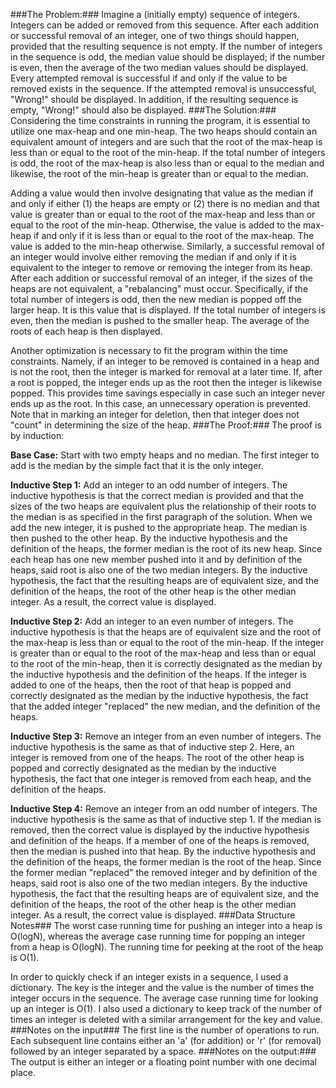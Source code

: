 ###The Problem:###
Imagine a (initially empty) sequence of integers.  Integers can be added or removed from this sequence.  After each addition or successful removal of an integer, one of two things should happen, provided that the resulting sequence is not empty.  If the number of integers in the sequence is odd, the median value should be displayed; if the number is even, then the average of the two median values should be displayed.  Every attempted removal is successful if and only if the value to be removed exists in the sequence.  If the attempted removal is unsuccessful, "Wrong!" should be displayed.  In addition, if the resulting sequence is empty, "Wrong!" should also be displayed.
###The Solution:###
Considering the time constraints in running the program, it is essential to utilize one max-heap and one min-heap.  The two heaps should contain an equivalent amount of integers and are such that the root of the max-heap is less than or equal to the root of the min-heap.  If the total number of integers is odd, the root of the max-heap is also less than or equal to the median and likewise, the root of the min-heap is greater than or equal to the median.

Adding a value would then involve designating that value as the median if and only if either (1) the heaps are empty or (2) there is no median and that value is greater than or equal to the root of the max-heap and less than or equal to the root of the min-heap.  Otherwise, the value is added to the max-heap if and only if it is less than or equal to the root of the max-heap.  The value is added to the min-heap otherwise.  Similarly, a successful removal of an integer would involve either removing the median if and only if it is equivalent to the integer to remove or removing the integer from its heap.  After each addition or successful removal of an integer, if the sizes of the heaps are not equivalent, a "rebalancing" must occur.  Specifically, if the total number of integers is odd, then the new median is popped off the larger heap.  It is this value that is displayed.  If the total number of integers is even, then the median is pushed to the smaller heap.  The average of the roots of each heap is then displayed.

Another optimization is necessary to fit the program within the time constraints.  Namely, if an integer to be removed is contained in a heap and is not the root, then the integer is marked for removal at a later time.  If, after a root is popped, the integer ends up as the root then the integer is likewise popped.  This provides time savings especially in case such an integer never ends up as the root.  In this case, an unnecessary operation is prevented.  Note that in marking an integer for deletion, then that integer does not "count" in determining the size of the heap.
###The Proof:###
The proof is by induction:

**Base Case:**
Start with two empty heaps and no median.  The first integer to add is the median by the simple fact that it is the only integer.

**Inductive Step 1:**
Add an integer to an odd number of integers.  The inductive hypothesis is that the correct median is provided and that the sizes of the two heaps are equivalent plus the relationship of their roots to the median is as specified in the first paragraph of the solution.  When we add the new integer, it is pushed to the appropriate heap.  The median is then pushed to the other heap.  By the inductive hypothesis and the definition of the heaps, the former median is the root of its new heap.  Since each heap has one new member pushed into it and by definition of the heaps, said root is also one of the two median integers.  By the inductive hypothesis, the fact that the resulting heaps are of equivalent size, and the definition of the heaps, the root of the other heap is the other median integer.  As a result, the correct value is displayed.

**Inductive Step 2:**
Add an integer to an even number of integers.  The inductive hypothesis is that the heaps are of equivalent size and the root of the max-heap is less than or equal to the root of the min-heap.  If the integer is greater than or equal to the root of the max-heap and less than or equal to the root of the min-heap, then it is correctly designated as the median by the inductive hypothesis and the definition of the heaps.  If the integer is added to one of the heaps, then the root of that heap is popped and correctly designated as the median by the inductive hypothesis, the fact that the added integer "replaced" the new median, and the definition of the heaps.

**Inductive Step 3:**
Remove an integer from an even number of integers.  The inductive hypothesis is the same as that of inductive step 2.  Here, an integer is removed from one of the heaps.  The root of the other heap is popped and correctly designated as the median by the inductive hypothesis, the fact that one integer is removed from each heap, and the definition of the heaps.

**Inductive Step 4:**
Remove an integer from an odd number of integers.  The inductive hypothesis is the same as that of inductive step 1.  If the median is removed, then the correct value is displayed by the inductive hypothesis and definition of the heaps.  If a member of one of the heaps is removed, then the median is pushed into that heap.  By the inductive hypothesis and the definition of the heaps, the former median is the root of the heap.  Since the former median "replaced" the removed integer and by definition of the heaps, said root is also one of the two median integers.  By the inductive hypothesis, the fact that the resulting heaps are of equivalent size, and the definition of the heaps, the root of the other heap is the other median integer.  As a result, the correct value is displayed.
###Data Structure Notes###
The worst case running time for pushing an integer into a heap is O(logN), whereas the average case running time for popping an integer from a heap is O(logN).  The running time for peeking at the root of the heap is O(1).

In order to quickly check if an integer exists in a sequence, I used a dictionary.  The key is the integer and the value is the number of times the integer occurs in the sequence.  The average case running time for looking up an integer is O(1).  I also used a dictionary to keep track of the number of times an integer is deleted with a similar arrangement for the key and value.
###Notes on the input###
The first line is the number of operations to run.  Each subsequent line contains either an 'a' (for addition) or 'r' (for removal) followed by an integer separated by a space.
###Notes on the output:###
The output is either an integer or a floating point number with one decimal place.